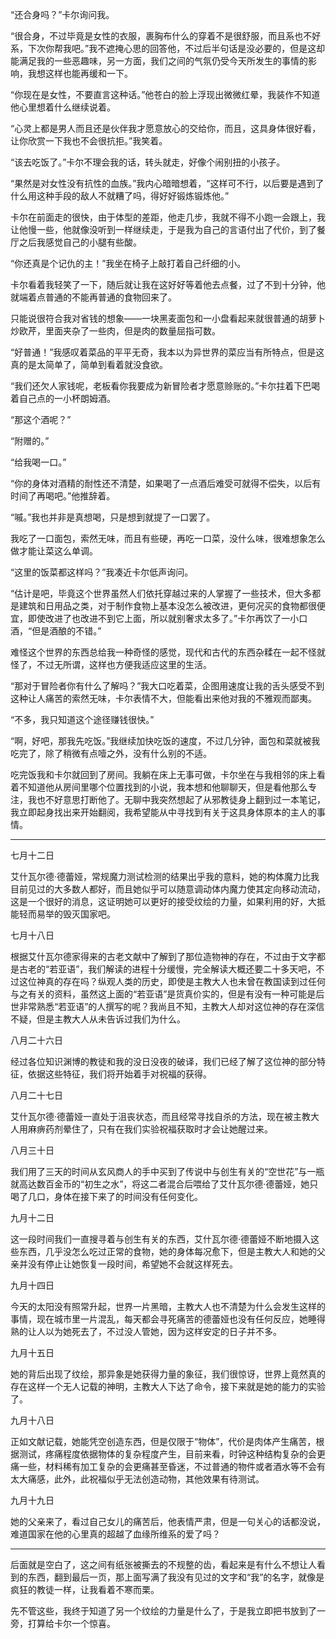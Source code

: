 “还合身吗？”卡尔询问我。

“很合身，不过毕竟是女性的衣服，裹胸布什么的穿着不是很舒服，而且系也不好系，下次你帮我吧。”我不遮掩心思的回答他，不过后半句话是没必要的，但是这却能满足我的一些恶趣味，另一方面，我们之间的气氛仍受今天所发生的事情的影响，我想这样也能再缓和一下。

“你现在是女性，不要直言这种话。”他苍白的脸上浮现出微微红晕，我装作不知道他心里想着什么继续说着。

“心灵上都是男人而且还是伙伴我才愿意放心的交给你，而且，这具身体很好看，让你欣赏一下我也不会很抗拒。”我笑着。

“该去吃饭了。”卡尔不理会我的话，转头就走，好像个闹别扭的小孩子。

“果然是对女性没有抗性的血族。”我内心暗暗想着，“这样可不行，以后要是遇到了什么用这种手段的敌人不就糟了吗，得好好锻炼锻炼他。”

卡尔在前面走的很快，由于体型的差距，他走几步，我就不得不小跑一会跟上，我让他慢一些，他就像没听到一样继续走，于是我为自己的言语付出了代价，到了餐厅之后我感觉自己的小腿有些酸。

“你还真是个记仇的主！”我坐在椅子上敲打着自己纤细的小。

卡尔看着我轻笑了一下，随后就让我在这好好等着他去点餐，过了不到十分钟，他就端着点普通的不能再普通的食物回来了。

只能说很符合我对省钱的想象——一块黑麦面包和一小盘看起来就很普通的胡萝卜炒欧芹，里面夹杂了一些肉，但是肉的数量屈指可数。

“好普通！”我感叹着菜品的平平无奇，我本以为异世界的菜应当有所特点，但是这真的是太简单了，简单到看着就没食欲。

“我们还欠人家钱呢，老板看你我要成为新冒险者才愿意赊账的。”卡尔拄着下巴喝着自己点的一小杯朗姆酒。

“那这个酒呢？”

“附赠的。”

“给我喝一口。”

“你的身体对酒精的耐性还不清楚，如果喝了一点酒后难受可就得不偿失，以后有时间了再喝吧。”他推辞着。

“嘁。”我也并非是真想喝，只是想到就提了一口罢了。

我吃了一口面包，索然无味，而且有些硬，再吃一口菜，没什么味，很难想象怎么做才能让菜这么单调。

“这里的饭菜都这样吗？”我凑近卡尔低声询问。

“估计是吧，毕竟这个世界虽然人们依托穿越过来的人掌握了一些技术，但大多都是建筑和日用品之类，对于制作食物上基本没怎么被改进，更何况买的食物都很便宜，即使改进了也改进不到它上面，所以就别奢求太多了。”卡尔再饮了一小口酒，“但是酒酿的不错。”

难怪这个世界的东西总给我一种奇怪的感觉，现代和古代的东西杂糅在一起不怪就怪了，不过无所谓，这样也方便我适应这里的生活。

“那对于冒险者你有什么了解吗？”我大口吃着菜，企图用速度让我的舌头感受不到这种让人痛苦的索然无味，卡尔表情不大，但能看出来他对我的不雅观而鄙夷。

“不多，我只知道这个途径赚钱很快。”

“啊，好吧，那我先吃饭。”我继续加快吃饭的速度，不过几分钟，面包和菜就被我吃完了，除了稍微有点噎之外，没有什么别的不适。

吃完饭我和卡尔就回到了房间。我躺在床上无事可做，卡尔坐在与我相邻的床上看着不知道他从房间里哪个位置找到的小说，我本想和他聊聊天，但是看他那么专注，我也不好意思打断他了。无聊中我突然想起了从邪教徒身上翻到过一本笔记，我立即起身找出来开始翻阅，我希望能从中寻找到有关于这具身体原本的主人的事情。


---


七月十二日

艾什瓦尔德·德蕾娅，常规魔力测试检测的结果出乎我的意料，她的构体魔力比我目前见过的大多数人都好，而且她似乎可以随意调动体内魔力使其定向移动流动，这是一个很好的消息，这证明她可以更好的接受纹绘的力量，如果利用的好，大抵能轻而易举的毁灭国家吧。

七月十八日

根据艾什瓦尔德家得来的古老文献中了解到了那位造物神的存在，不过由于文字都是古老的“若亚语”，我们解读的进程十分缓慢，完全解读大概还要二十多天吧，不过这位神真的存在吗？纵观人类的历史，即使是主教大人也未曾在教国读到过任何与之有关的资料，虽然这上面的“若亚语”是货真价实的，但是有没有一种可能是后世非常熟悉“若亚语”的人撰写的呢？我尚且不知，主教大人却对这位神的存在深信不疑，但是主教大人从未告诉过我们为什么。

八月二十六日

经过各位知识渊博的教徒和我的没日没夜的破译，我们已经了解了这位神的部分特征，依据这些特征，我们将开始着手对祝福的获得。

八月二十七日

艾什瓦尔德·德蕾娅一直处于沮丧状态，而且经常寻找自杀的方法，现在被主教大人用麻痹药剂晕住了，只有在我们实验祝福获取时才会让她醒过来。

八月三十日

我们用了三天的时间从玄风商人的手中买到了传说中与创生有关的“空世花”与一瓶就高达数百金币的“初生之水”，将这二者混合后喂给了艾什瓦尔德·德蕾娅，她只喝了几口，身体在接下来了的时间没有任何变化。

九月十二日

这一段时间我们一直搜寻着与创生有关的东西，艾什瓦尔德·德蕾娅不断地摄入这些东西，几乎没怎么吃过正常的食物，她的身体每况愈下，但是主教大人和她的父亲并没有停止让她恢复一段时间，希望她不会就这样死去。

九月十四日

今天的太阳没有照常升起，世界一片黑暗，主教大人也不清楚为什么会发生这样的事情，现在城市里一片混乱，每天都会寻死痛苦的德蕾娅也没有任何反应，她睡得熟的让人以为她死去了，不过没人管她，因为这样安定的日子并不多。

九月十五日

她的背后出现了纹绘，那异象是她获得力量的象征，我们很惊讶，世界上竟然真的存在这样一个无人记载的神明，主教大人下达了命令，接下来就是她的能力的实验了。

九月十八日

正如文献记载，她能凭空创造东西，但是仅限于“物体”，代价是肉体产生痛苦，根据测试，疼痛程度依据物体的复杂程度产生，目前来看，时钟这种结构复杂的会更痛一些，材料稀有加工复杂的会更痛甚至昏迷，不过普通的物件或者酒水等不会有太大痛感，此外，此祝福似乎无法创造动物，其他效果有待测试。

九月十九日

她的父亲来了，看过自己女儿的痛苦后，他表情严肃，但是一句关心的话都没说，难道国家在他的心里真的超越了血缘所维系的爱了吗？


---


后面就是空白了，这之间有纸张被撕去的不规整的齿，看起来是有什么不想让人看到的东西，翻到最后一页，那上面写满了我没有见过的文字和“我”的名字，就像是疯狂的教徒一样，让我看着不寒而栗。

先不管这些，我终于知道了另一个纹绘的力量是什么了，于是我立即把书放到了一旁，打算给卡尔一个惊喜。



